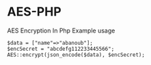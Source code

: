 # AES-PHP
AES Encryption In Php
Example usage

```
$data = ["name"=>"abanoub"];
$encSecret = "abcdefg112233445566";
AES::encrypt(json_encode($data), $encSecret);
```
